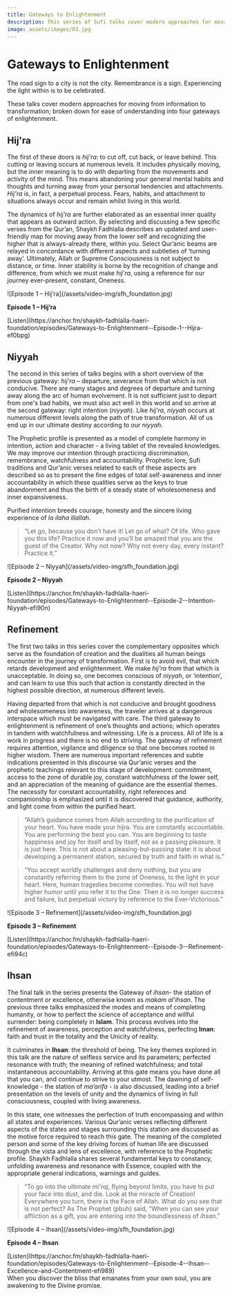 ```yaml
---
title: Gateways to Enlightenment
description: This series of Sufi talks cover modern approaches for moving from information to transformation; broken down for ease of understanding into four gateways of enlightenment. 
image: assets/images/03.jpg
---
```


# Gateways to Enlightenment

<div class="callout">
The road sign to a city is not the city. Remembrance is a sign. Experiencing the light within is to be celebrated.
</div>

These talks cover modern approaches for moving from information to transformation; broken down for ease of understanding into four gateways of enlightenment. 

## Hij'ra

The first of these doors is _hij'ra_: to cut off, cut back, or leave behind. This cutting or leaving occurs at numerous levels. It includes physically moving, but the inner meaning is to do with departing from the movements and activity of the mind. This means abandoning your general mental habits and thoughts and turning away from your personal tendencies and attachments. _Hij'ra_ is, in fact, a perpetual process. Fears, habits, and attachment to situations always occur and remain whilst living in this world.

The dynamics of _hij'ra_ are further elaborated as an essential inner quality that appears as outward action. By selecting and discussing a few specific verses from the Qur’an, Shaykh Fadhlalla describes an updated and user-friendly map for moving away from the lower self and recognizing the higher that is always-already there, within you. Select Qur’anic beams are relayed in concordance with different aspects and subtleties of ‘turning away’. Ultimately, Allah or Supreme Consciousness is not subject to distance, or time. Inner stability is borne by the recognition of change and difference, from which we must make _hij'ra_, using a reference for our journey ever-present, constant, Oneness.

<div markdown="1" class="card video sidebar center gemoji center-content center-card">

<div markdown="2" class="video-image">
![Episode 1 – Hij’ra](/assets/video-img/sfh_foundation.jpg)
</div>

**Episode 1 – Hij’ra**

<div markdown="3" class="video-link">
[Listen](https://anchor.fm/shaykh-fadhlalla-haeri-foundation/episodes/Gateways-to-Enlightenment--Episode-1--Hijra-ef0bpg)
</div>

</div>

<div markdown="1" class="clear"></div>

## Niyyah

The second in this series of talks begins with a short overview of the previous gateway: _hij'ra_ – departure, severance from that which is not conducive. There are many stages and degrees of departure and turning away along the arc of human evolvement. It is not sufficient just to depart from one's bad habits, we must also act well in this world and so arrive at the second gateway: right intention (_niyyah_). Like _hij'ra_, _niyyah_ occurs at numerous different levels along the path of true transformation. All of us end up in our ultimate destiny according to our _niyyah_.

The Prophetic profile is presented as a model of complete harmony in intention, action and character - a living tablet of the revealed knowledges. We may improve our intention through practicing discrimination, remembrance, watchfulness and accountability. Prophetic lore, Sufi traditions and Qur’anic verses related to each of these aspects are described so as to present the fine edges of total self-awareness and inner accountability in which these qualities serve as the keys to true abandonment and thus the birth of a steady state of wholesomeness and inner expansiveness.

Purified intention breeds courage, honesty and the sincere living experience of _la ilaha illallah_.

> “Let go, because you don’t have it! Let go of what? Of life. Who gave you this life? Practice it now and you’ll be amazed that you are the guest of the Creator. Why not now? Why not every day, every instant? Practice it.”

<div markdown="1" class="card video sidebar center gemoji center-content center-card">

<div markdown="2" class="video-image">
![Episode 2 – Niyyah](/assets/video-img/sfh_foundation.jpg)
</div>

**Episode 2 – Niyyah**

<div markdown="3" class="video-link">
[Listen](https://anchor.fm/shaykh-fadhlalla-haeri-foundation/episodes/Gateways-to-Enlightenment--Episode-2--Intention-Niyyah-efi90n)
</div>

</div>

<div markdown="1" class="clear"></div>

## Refinement

The first two talks in this series cover the complementary opposites which serve as the foundation of creation and the dualities all human beings encounter in the journey of transformation. First is to avoid evil, that which retards development and enlightenment. We make _hij'ra_ from that which is unacceptable. In doing so, one becomes conscious of _niyyah_, or ‘intention’, and can learn to use this such that action is constantly directed in the highest possible direction, at numerous different levels. 

Having departed from that which is not conducive and brought goodness and wholesomeness into awareness, the traveler arrives at a dangerous interspace which must be navigated with care. The third gateway to enlightenment is refinement of one’s thoughts and actions; which operates in tandem with watchfulness and witnessing. Life is a process. All of life is a work in progress and there is no end to striving. The gateway of refinement requires attention, vigilance and diligence so that one becomes rooted in higher wisdom. There are numerous important references and subtle indications presented in this discourse via Qur’anic verses and the prophetic teachings relevant to this stage of development: commitment, access to the zone of durable joy, constant watchfulness of the lower self, and an appreciation of the meaning of guidance are the essential themes. The necessity for constant accountability, right references and companionship is emphasized until it is discovered that guidance, authority, and light come from within the purified heart.

> “Allah’s guidance comes from Allah according to the purification of your heart. You have made your hijra. You are constantly accountable. You are performing the best you can. You are beginning to taste happiness and joy for itself and by itself, not as a passing pleasure. It is just here. This is not about a pleasing-but-passing state: it is about developing a permanent station, secured by truth and faith in what is.”

> “You accept worldly challenges and deny nothing, but you are constantly referring them to the zone of Oneness, to the light in your heart. Here, human tragedies become comedies. You will not have higher humor until you refer it to the One. Then it is no longer success and failure, but perpetual victory by reference to the Ever-Victorious.”

<div markdown="1" class="card video sidebar center gemoji center-content center-card">

<div markdown="2" class="video-image">
![Episode 3 – Refinement](/assets/video-img/sfh_foundation.jpg)
</div>

**Episode 3 – Refinement**

<div markdown="3" class="video-link">
[Listen](https://anchor.fm/shaykh-fadhlalla-haeri-foundation/episodes/Gateways-to-Enlightenment--Episode-3--Refinement-efi94c)
</div>

</div>

<div markdown="1" class="clear"></div>

## Ihsan

The final talk in the series presents the Gateway of _ihsan_- the station of contentment or excellence, otherwise known as _makam al’ihsan_. The previous three talks emphasized the modes and means of completing humanity, or how to perfect the science of acceptance and willful surrender: being completely in **Islam**. This process evolves into the refinement of awareness, perception and watchfulness, perfecting **Iman**: faith and trust in the totality and the Unicity of reality.

It culminates in **Ihsan**: the threshold of being. The key themes explored in this talk are the nature of selfless service and its parameters; perfected resonance with truth; the meaning of refined watchfulness; and total instantaneous accountability. Arriving at this gate means you have done all that you can, and continue to strive to your utmost. The dawning of self-knowledge - the station of _ma’arifa_ - is also discussed, leading into a brief presentation on the levels of unity and the dynamics of living in full consciousness, coupled with living awareness. 

In this state, one witnesses the perfection of truth encompassing and within all states and experiences. Various Qur’anic verses reflecting different aspects of the states and stages surrounding this station are discussed as the motive force required to reach this gate. The meaning of the completed person and some of the key driving forces of human life are discussed through the vista and lens of excellence, with reference to the Prophetic profile. Shaykh Fadhlalla shares several fundamental keys to constancy, unfolding awareness and resonance with Essence, coupled with the appropriate general indications, warnings and guides.

> “To go into the ultimate _mi’raj_, flying beyond limits, you have to put your face into dust, and die. Look at the miracle of Creation! Everywhere you turn, there is the Face of Allah. What do you see that is not perfect? As The Prophet (pbuh) said, “When you can see your affliction as a gift, you are entering into the boundlessness of _ihsan_.”

<div markdown="1" class="card video sidebar center gemoji center-content center-card">

<div markdown="2" class="video-image">
![Episode 4 – Ihsan](/assets/video-img/sfh_foundation.jpg)
</div>

**Episode 4 – Ihsan**

<div markdown="3" class="video-link">
[Listen](https://anchor.fm/shaykh-fadhlalla-haeri-foundation/episodes/Gateways-to-Enlightenment--Episode-4--Ihsan--Excellence-and-Contentment-efi989)
</div>

</div>

<div markdown="1" class="clear"></div>

<div class="callout">
When you discover the bliss that emanates from your own soul, you are awakening to the Divine promise.
</div>